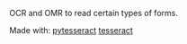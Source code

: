 OCR and OMR to read certain types of forms.

Made with: 
[pytesseract](https://pypi.org/project/pytesseract)
[tesseract](https://github.com/tesseract-ocr/)
